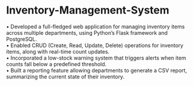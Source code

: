 # Inventory-Management-System
• Developed a full-fledged web application for managing inventory items across multiple departments, using Python’s Flask framework and PostgreSQL.
<br>
• Enabled CRUD (Create, Read, Update, Delete) operations for inventory items, along with real-time count updates.
<br>
• Incorporated a low-stock warning system that triggers alerts when item counts fall below a predefined threshold.
<br>
• Built a reporting feature allowing departments to generate a CSV report, summarizing the current state of their inventory.
<br><br><br>


